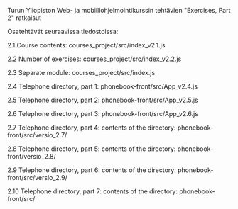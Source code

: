 Turun Yliopiston Web- ja mobiiliohjelmointikurssin tehtävien "Exercises, Part 2" ratkaisut

Osatehtävät seuraavissa tiedostoissa:

2.1 Course contents: courses_project/src/index_v2.1.js

2.2 Number of exercises: courses_project/src/index_v2.2.js

2.3 Separate module: courses_project/src/index.js

2.4 Telephone directory, part 1: phonebook-front/src/App_v2.4.js

2.5 Telephone directory, part 2: phonebook-front/src/App_v2.5.js

2.6 Telephone directory, part 3: phonebook-front/src/App_v2.6.js

2.7 Telephone directory, part 4: contents of the directory: phonebook-front/src/versio_2.7/

2.8 Telephone directory, part 5: contents of the directory: phonebook-front/versio_2.8/

2.9 Telephone directory, part 6: contents of the directory: phonebook-front/src/versio_2.9/

2.10 Telephone directory, part 7: contents of the directory: phonebook-front/src/
